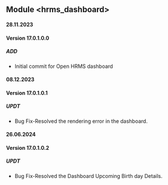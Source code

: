 ## Module <hrms_dashboard>

#### 28.11.2023
#### Version 17.0.1.0.0
##### ADD
- Initial commit for Open HRMS dashboard

#### 08.12.2023
#### Version 17.0.1.0.1
##### UPDT
- Bug Fix-Resolved the rendering error in the dashboard.

#### 26.06.2024
#### Version 17.0.1.0.2
##### UPDT
- Bug Fix-Resolved the Dashboard Upcoming Birth day Details.
